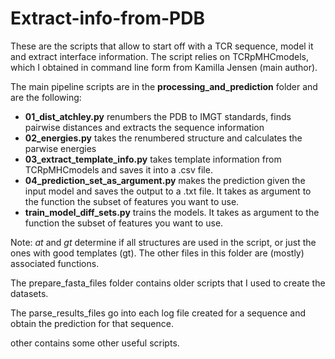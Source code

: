 # Extract-info-from-PDB

These are the scripts that allow to start off with a TCR sequence, model it and extract interface information. The script relies on TCRpMHCmodels, which I obtained in command line form from Kamilla Jensen (main author).

The main pipeline scripts are in the **processing_and_prediction** folder and are the following:

* **01_dist_atchley.py** renumbers the PDB to IMGT standards, finds pairwise distances and extracts the sequence information
* **02_energies.py** takes the renumbered structure and calculates the parwise energies
* **03_extract_template_info.py** takes template information from TCRpMHCmodels and saves it into a .csv file.
* **04_prediction_set_as_argument.py** makes the prediction given the input model and saves the output to a .txt file. It takes as argument to the function the subset of features you want to use. 
* **train_model_diff_sets.py** trains the models. It takes as argument to the function the subset of features you want to use.

Note: *at* and *gt* determine if all structures are used in the script, or just the ones with good templates (gt). 
The other files in this folder are (mostly) associated functions.

The prepare_fasta_files folder contains older scripts that I used to create the datasets. 

The parse_results_files go into each log file created for a sequence and obtain the prediction for that sequence.

other contains some other useful scripts. 
